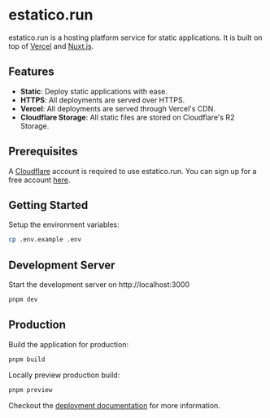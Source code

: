 # estatico.run
estatico.run is a hosting platform service for static applications. It is built on top of [Vercel](https://vercel.com) and [Nuxt.js](https://nuxtjs.org).


## Features
- **Static**: Deploy static applications with ease.
- **HTTPS**: All deployments are served over HTTPS.
- **Vercel**: All deployments are served through Vercel's CDN.
- **Cloudflare Storage**: All static files are stored on Cloudflare's R2 Storage.

## Prerequisites
A [Cloudflare](https://cloudflare.com) account is required to use estatico.run. You can sign up for a free account [here](https://dash.cloudflare.com/sign-up).

## Getting Started
Setup the environment variables:

```bash
cp .env.example .env
```

## Development Server
Start the development server on http://localhost:3000

```bash
pnpm dev
```

## Production

Build the application for production:

```bash
pnpm build
```

Locally preview production build:

```bash
pnpm preview
```

Checkout the [deployment documentation](https://nuxt.com/docs/getting-started/deployment) for more information.